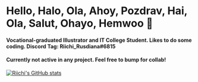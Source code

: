 # Hello, Halo, Ola, Ahoy, Pozdrav, Hai, Ola, Salut, Ohayo, Hemwoo 👋

#### Vocational-graduated Illustrator and IT College Student. Likes to do some coding. Discord Tag: Riichi_Rusdiana#6815

#### Currently not active in any project. Feel free to bump for collab!

[![Riichi's GitHub stats](https://github-readme-stats.vercel.app/api?username=BillyAddler&theme=synthwave)](https://github.com/anuraghazra/github-readme-stats)

<!--
**BillyAddlers/BillyAddlers** is a ✨ _special_ ✨ repository because its `README.md` (this file) appears on your GitHub profile.

Here are some ideas to get you started:

- 🔭 I’m currently working on ...
- 🌱 I’m currently learning ...
- 👯 I’m looking to collaborate on ...
- 🤔 I’m looking for help with ...
- 💬 Ask me about ...
- 📫 How to reach me: ...
- 😄 Pronouns: ...
- ⚡ Fun fact: ...
-->
